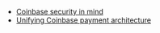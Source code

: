 * [Coinbase security in mind](https://blog.coinbase.com/how-coinbase-builds-secure-infrastructure-to-store-bitcoin-in-the-cloud-30a6504e40ba#.dhw8vtlbn)
* [Unifying Coinbase payment architecture](https://www.infoq.com/presentations/coinbase-blockchain/)